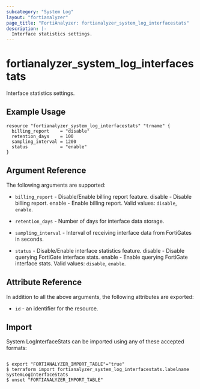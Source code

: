 ```yaml
---
subcategory: "System Log"
layout: "fortianalyzer"
page_title: "FortiAnalyzer: fortianalyzer_system_log_interfacestats"
description: |-
  Interface statistics settings.
---
```


# fortianalyzer_system_log_interfacestats
Interface statistics settings.

## Example Usage

```hcl
resource "fortianalyzer_system_log_interfacestats" "trname" {
  billing_report    = "disable"
  retention_days    = 100
  sampling_interval = 1200
  status            = "enable"
}
```

## Argument Reference


The following arguments are supported:


* `billing_report` - Disable/Enable billing report feature. disable - Disable billing report. enable - Enable billing report. Valid values: `disable`, `enable`.

* `retention_days` - Number of days for interface data storage.
* `sampling_interval` - Interval of receiving interface data from FortiGates in seconds.
* `status` - Disable/Enable interface statistics feature. disable - Disable querying FortiGate interface stats. enable - Enable querying FortiGate interface stats. Valid values: `disable`, `enable`.



## Attribute Reference

In addition to all the above arguments, the following attributes are exported:
* `id` - an identifier for the resource.

## Import

System LogInterfaceStats can be imported using any of these accepted formats:
```

$ export "FORTIANALYZER_IMPORT_TABLE"="true"
$ terraform import fortianalyzer_system_log_interfacestats.labelname SystemLogInterfaceStats
$ unset "FORTIANALYZER_IMPORT_TABLE"
```

